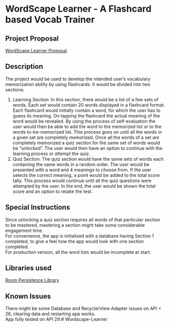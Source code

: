 # WordScape Learner - A Flashcard based Vocab Trainer

## Project Proposal
[WordScape Learner Proposal](https://go.aws/2xZ7Gxt)

## Description
The project would be used to develop the intended user’s vocabulary memorization ability by using flashcards. It would be divided into two sections:
1. Learning Section:
In this section, there would be a list of a few sets of words. Each set would contain 20 words displayed in a flashcard format. Each flashcard would initially contain a word, for which the user has to guess its meaning. On tapping the flashcard the actual meaning of the word would be revealed. By using the process of self-evaluation the user would then be able to add the word to the memorized list or to the words to-be-memorized list. This process goes on until all the words in a given set are completely memorized. Once all the words of a set are completely memorized a quiz section for the same set of words would be “unlocked”. The user would then have an option to continue with the learning process or attempt the quiz.
2. Quiz Section:
The quiz section would have the same sets of words each containing the same words in a random order. The user would be presented with a word and 4 meanings to choose from. If the user selects the correct meaning, a point would be added to the total score tally. This process would continue until all the quiz questions were attempted by the user. In the end, the user would be shown the total score and an option to retake the test.

## Special Instructions
Since unlocking a quiz section requires all words of that particular section to be mastered, mastering a section might take some considerable engagement time.\
For convenience, the app is initialised with a database having Section 1 completed, to give a feel how the app would look with one section completed.\
For production version, all the word lists would be incomplete at start.

## Libraries used
[Room Persistence Library ](https://developer.android.com/topic/libraries/architecture/room)

## Known Issues
There might be some Database and RecyclerView Adapter issues on API < 26, clearing data and restarting app works.\
App fully tested on API 29.# Wordscape-Learner

